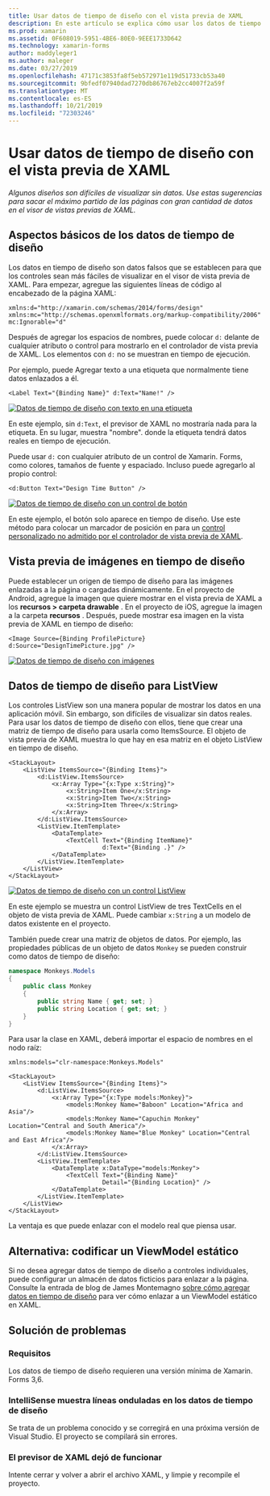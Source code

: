 ```yaml
---
title: Usar datos de tiempo de diseño con el vista previa de XAML
description: En este artículo se explica cómo usar los datos de tiempo de diseño para mostrar los diseños con gran cantidad de datos en el visor de vista previa de XAML sin ejecutar la aplicación.
ms.prod: xamarin
ms.assetid: 0F608019-5951-4BE6-80E0-9EEE1733D642
ms.technology: xamarin-forms
author: maddyleger1
ms.author: maleger
ms.date: 03/27/2019
ms.openlocfilehash: 47171c3853fa8f5eb572971e119d51733cb53a40
ms.sourcegitcommit: 9bfedf07940dad7270db86767eb2cc4007f2a59f
ms.translationtype: MT
ms.contentlocale: es-ES
ms.lasthandoff: 10/21/2019
ms.locfileid: "72303246"
---
```

# <a name="use-design-time-data-with-the-xaml-previewer"></a>Usar datos de tiempo de diseño con el vista previa de XAML

_Algunos diseños son difíciles de visualizar sin datos. Use estas sugerencias para sacar el máximo partido de las páginas con gran cantidad de datos en el visor de vistas previas de XAML._

## <a name="design-time-data-basics"></a>Aspectos básicos de los datos de tiempo de diseño

Los datos en tiempo de diseño son datos falsos que se establecen para que los controles sean más fáciles de visualizar en el visor de vista previa de XAML. Para empezar, agregue las siguientes líneas de código al encabezado de la página XAML:

```xaml
xmlns:d="http://xamarin.com/schemas/2014/forms/design"
xmlns:mc="http://schemas.openxmlformats.org/markup-compatibility/2006"
mc:Ignorable="d"
```

Después de agregar los espacios de nombres, puede colocar `d:` delante de cualquier atributo o control para mostrarlo en el controlador de vista previa de XAML. Los elementos con `d:` no se muestran en tiempo de ejecución.

Por ejemplo, puede Agregar texto a una etiqueta que normalmente tiene datos enlazados a él.

```xaml
<Label Text="{Binding Name}" d:Text="Name!" />
```

[![Datos de tiempo de diseño con texto en una etiqueta](xaml-previewer-images/designtimedata-label-sm.png "Datos de tiempo de diseño con texto como etiqueta")](xaml-previewer-images/designtimedata-label-lg.png#lightbox)

En este ejemplo, sin `d:Text`, el previsor de XAML no mostraría nada para la etiqueta. En su lugar, muestra "nombre". donde la etiqueta tendrá datos reales en tiempo de ejecución.

Puede usar `d:` con cualquier atributo de un control de Xamarin. Forms, como colores, tamaños de fuente y espaciado. Incluso puede agregarlo al propio control:

```xaml
<d:Button Text="Design Time Button" />
```

[![Datos de tiempo de diseño con un control de botón](xaml-previewer-images/designtimedata-controls-sm.png "Datos de tiempo de diseño con un control de botón")](xaml-previewer-images/designtimedata-controls-lg.png#lightbox)

En este ejemplo, el botón solo aparece en tiempo de diseño. Use este método para colocar un marcador de posición en para un [control personalizado no admitido por el controlador de vista previa de XAML](render-custom-controls.md).

## <a name="preview-images-at-design-time"></a>Vista previa de imágenes en tiempo de diseño

Puede establecer un origen de tiempo de diseño para las imágenes enlazadas a la página o cargadas dinámicamente. En el proyecto de Android, agregue la imagen que quiere mostrar en el vista previa de XAML a los **recursos > carpeta drawable** . En el proyecto de iOS, agregue la imagen a la carpeta **recursos** . Después, puede mostrar esa imagen en la vista previa de XAML en tiempo de diseño:

```xaml
<Image Source={Binding ProfilePicture} d:Source="DesignTimePicture.jpg" />
```

[![Datos de tiempo de diseño con imágenes](xaml-previewer-images/designtimedata-image-sm.png "Datos de tiempo de diseño con iamges")](xaml-previewer-images/designtimedata-image-lg.png#lightbox)

## <a name="design-time-data-for-listviews"></a>Datos de tiempo de diseño para ListView

Los controles ListView son una manera popular de mostrar los datos en una aplicación móvil. Sin embargo, son difíciles de visualizar sin datos reales. Para usar los datos de tiempo de diseño con ellos, tiene que crear una matriz de tiempo de diseño para usarla como ItemsSource. El objeto de vista previa de XAML muestra lo que hay en esa matriz en el objeto ListView en tiempo de diseño.

```xaml
<StackLayout>
    <ListView ItemsSource="{Binding Items}">
        <d:ListView.ItemsSource>
            <x:Array Type="{x:Type x:String}">
                <x:String>Item One</x:String>
                <x:String>Item Two</x:String>
                <x:String>Item Three</x:String>
            </x:Array>
        </d:ListView.ItemsSource>
        <ListView.ItemTemplate>
            <DataTemplate>
                <TextCell Text="{Binding ItemName}"
                          d:Text="{Binding .}" />
            </DataTemplate>
        </ListView.ItemTemplate>
    </ListView>
</StackLayout>
```

[![Datos de tiempo de diseño con un control ListView](xaml-previewer-images/designtimedata-itemssource-sm.png "Datos de tiempo de diseño con un control ListView")](xaml-previewer-images/designtimedata-itemssource-lg.png#lightbox)

En este ejemplo se muestra un control ListView de tres TextCells en el objeto de vista previa de XAML. Puede cambiar `x:String` a un modelo de datos existente en el proyecto.

También puede crear una matriz de objetos de datos. Por ejemplo, las propiedades públicas de un objeto de datos `Monkey` se pueden construir como datos de tiempo de diseño:

```csharp
namespace Monkeys.Models
{
    public class Monkey
    {
        public string Name { get; set; }
        public string Location { get; set; }
    }
}
```

Para usar la clase en XAML, deberá importar el espacio de nombres en el nodo raíz:

```xaml
xmlns:models="clr-namespace:Monkeys.Models"
```

```xaml
<StackLayout>
    <ListView ItemsSource="{Binding Items}">
        <d:ListView.ItemsSource>
            <x:Array Type="{x:Type models:Monkey}">
                <models:Monkey Name="Baboon" Location="Africa and Asia"/>
                <models:Monkey Name="Capuchin Monkey" Location="Central and South America"/>
                <models:Monkey Name="Blue Monkey" Location="Central and East Africa"/>
            </x:Array>
        </d:ListView.ItemsSource>
        <ListView.ItemTemplate>
            <DataTemplate x:DataType="models:Monkey">
                <TextCell Text="{Binding Name}"
                          Detail="{Binding Location}" />
            </DataTemplate>
        </ListView.ItemTemplate>
    </ListView>
</StackLayout>
```

La ventaja es que puede enlazar con el modelo real que piensa usar.

## <a name="alternative-hardcode-a-static-viewmodel"></a>Alternativa: codificar un ViewModel estático

Si no desea agregar datos de tiempo de diseño a controles individuales, puede configurar un almacén de datos ficticios para enlazar a la página. Consulte la entrada de blog de James Montemagno [sobre cómo agregar datos en tiempo de diseño](https://montemagno.com/xamarin-forms-design-time-data-tips-best-practices/) para ver cómo enlazar a un ViewModel estático en XAML.

## <a name="troubleshooting"></a>Solución de problemas

### <a name="requirements"></a>Requisitos

Los datos de tiempo de diseño requieren una versión mínima de Xamarin. Forms 3,6.

### <a name="intellisense-shows-squiggly-lines-under-my-design-time-data"></a>IntelliSense muestra líneas onduladas en los datos de tiempo de diseño

Se trata de un problema conocido y se corregirá en una próxima versión de Visual Studio. El proyecto se compilará sin errores.

### <a name="the-xaml-previewer-stopped-working"></a>El previsor de XAML dejó de funcionar

Intente cerrar y volver a abrir el archivo XAML, y limpie y recompile el proyecto.
